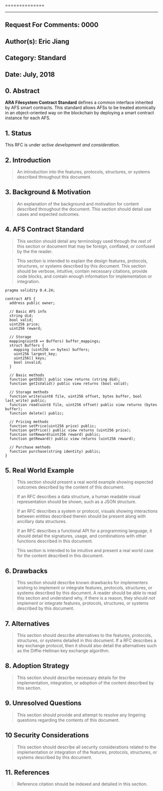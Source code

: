 <Topic Name>
==============

---
Request For Comments: 0000
---
Author(s): Eric Jiang
---
Category: Standard
---
Date: July, 2018
---

## 0. Abstract

**ARA Filesystem Contract Standard** defines a common interface inherited by AFS smart contracts. This standard allows AFSs to be treated atomically in an object-oriented way on the blockchain by deploying a smart contract instance for each AFS.

## 1. Status

This RFC is under _active development and consideration_.

## 2. Introduction

> An introduction into the features, protocols, structures, or systems described
> throughout this document.

## 3. Background & Motivation

> An explanation of the background and motivation for content described
> throughout the document. This section should detail use cases
> and expected outcomes.

## 4. AFS Contract Standard

> This section should detail any terminology used through the rest of
> this section or document that may be foreign, conflated, or confused by the
> the reader.

> This section is intended to explain the design features, protocols,
> structures, or systems described by this document. This section should
> be verbose, intuitive, contain necessary citations, provide code blocks, and
> contain enough information for implementation or integration.

```
pragma solidity 0.4.24;

contract AFS {
  address public owner;

  // Basic AFS info
  string did;
  bool valid;
  uint256 price;
  uint256 reward;

  // Storage 
  mapping(uint8 => Buffers) buffer_mappings;
  struct Buffers {
    mapping (uint256 => bytes) buffers;
    uint256 largest_key;
    uint256[] keys;
    bool invalid;
  }

  // Basic methods
  function getDID() public view returns (string did);
  function getIsValid() public view returns (bool valid);

  // Storage methods
  function write(uint8 file, uint256 offset, bytes buffer, bool last_write) public;
  function read(uint8 file, uint256 offset) public view returns (bytes buffer);
  function delete() public;

  // Pricing methods
  function setPrice(uint256 price) public;
  function getPrice() public view returns (uint256 price);
  function setReward(uint256 reward) public;
  function getReward() public view returns (uint256 reward);

  // Purchase methods
  function purchase(string identity) public;
}
```

## 5. Real World Example

> This section should present a real world example showing expected
> outcomes described by the content of this document.

> If an RFC describes a data structure, a human readable visual representation
> should be shown, such as a JSON structure.

> If an RFC describes a system or protocol, visuals showing interactions
> between entities described therein should be present along with
> ancillary data structures.

> If an RFC describes a functional API for a programming language, it
> should detail the signatures, usage, and combinations with other
> functions described in this document.

> This section is intended to be intuitive and present a real world case
> for the content described in this document.

## 6. Drawbacks

> This section should describe known drawbacks for implementers
> wishing to implement or integrate features, protocols, structures, or systems
> described by this document. A reader should be able to read this section
> and understand why, if there is a reason, they should *not* implement
> or integrate features, protocols, structures, or systems described by
> this document.

## 7. Alternatives

> This section should describe alternatives to the features, protocols,
> structures, or systems detailed in this document. If a RFC describes
> a key exchange protocol, then it should also detail the alternatives
> such as the Diffie-Hellman key exchange algorithm.

## 8. Adoption Strategy

> This section should describe necessary details for the implementation,
> integration, or adoption of the content described by this section.

## 9. Unresolved Questions

> This section should provide and attempt to resolve any lingering questions
> regarding the contents of this document.

## 10 Security Considerations

> This section should describe all security considerations related to
> the implementation or integration of the features, protocols, structures,
> or systems described by this document.

## 11. References

> Reference citation should be indexed and detailed in this section.
